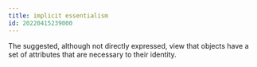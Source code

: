 ```yaml
---
title: implicit essentialism
id: 20220415239000
---
```


The suggested, although not directly expressed, view that objects have a set of attributes that are necessary to their identity.
